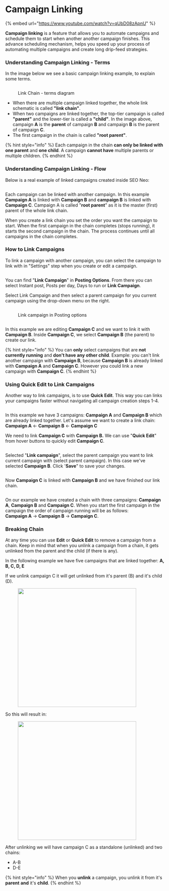 # Campaign Linking

{% embed url="https://www.youtube.com/watch?v=qUbD08zApnU" %}

**Campaign linking** is a feature that allows you to automate campaigns and schedule them to start when another another campaign finishes. This advance scheduling mechanism, helps you speed up your process of automating multiple campaigns and create long drip-feed strategies.

### Understanding Campaign Linking - Terms

In the image below we see a basic campaign linking example, to explain some terms.

<figure><img src="../../.gitbook/assets/link chain.jpg" alt=""><figcaption><p>Link Chain - terms diagram</p></figcaption></figure>

* When there are multiple campaign linked together, the whole link schematic is called **"link chain"**.
* When two campaigns are linked together, the top-tier campaign is called **"parent"** and the lower-tier is called a **"child"**. In the image above, campaign **A** is the **parent** of campaign **B** and campaign **B** is the parent of campaign **C**.
* The first campaign in the chain is called **"root parent"**.

{% hint style="info" %}
Each campaign in the chain **can only be linked with one parent** and **one child**.  A campaign **cannot have** multiple parents or multiple children.&#x20;
{% endhint %}



### Understanding Campaign Linking - Flow

Below is a real example of linked campaigns created inside SEO Neo:

<figure><img src="../../.gitbook/assets/link chain - example.JPG" alt=""><figcaption></figcaption></figure>

Each campaign can be linked with another campaign. In this example **Campaign A** is linked with **Campaign B** and **campaign B** is linked with **Campaign C**. Campaign A is called "**root parent**" as it is the master (first) parent of the whole link chain.

When you create a link chain you set the order you want the campaign to start. When the first campaign in the chain completes (stops running), it starts the second campaign in the chain. The process continues until all campaigns in the chain completes.



### How to Link Campaigns

To link a campaign with another campaign, you can select the campaign to link with in "Settings" step when you create or edit a campaign.

<figure><img src="../../.gitbook/assets/link chain - 1.jpg" alt=""><figcaption></figcaption></figure>

You can find "**Link Campaign**" in **Posting Options**. From there you can select Instant post, Posts per day, Days to run or **Link Campaign**.

Select Link Campaign and then select a parent campaign for you current campaign using the drop-down menu on the right.

<figure><img src="../../.gitbook/assets/link campaign 2.jpg" alt=""><figcaption><p>Link campaign in Posting options</p></figcaption></figure>

<figure><img src="../../.gitbook/assets/link chain 3.jpg" alt=""><figcaption></figcaption></figure>

In this example we are editing **Campaign C** and we want to link it with **Campaign B**. Inside **Campaign C**, we select **Campaign B** (the parent) to create our link.

{% hint style="info" %}
You can **only** select campaigns that are **not currently running** and **don't have any other child**. Example: you can't link another campaign with **Campaign B**, because **Campaign B** is already linked with **Campaign A** and **Campaign C**. However you could link a new campaign with **Campaign C**.
{% endhint %}



### Using Quick Edit to Link Campaigns

Another way to link campaigns, is to use **Quick Edit**. This way you can links your campaigns faster without navigating all campaign creation steps 1-4.

<figure><img src="../../.gitbook/assets/link chain 4.jpg" alt=""><figcaption></figcaption></figure>

In this example we have 3 campaigns: **Campaign A** and **Campaign B** which are already linked together. Let's assume we want to create a link chain:\
**Campaign A** <- **Campaign B** <- **Campaign C**

We need to link **Campaign C** with **Campaign B.** We can use "**Quick Edit**" from hover buttons to quickly edit **Campaign C**.

<figure><img src="../../.gitbook/assets/link chain 5.jpg" alt=""><figcaption></figcaption></figure>

Selected "**Link campaign**", select the parent campaign you want to link current campaign with (select parent campaign). In this case we've selected **Campaign B**. Click '**Save**" to save your changes.

<figure><img src="../../.gitbook/assets/link chain 6.jpg" alt=""><figcaption></figcaption></figure>

Now **Campaign C** is linked with **Campaign B** and we have finished our link chain.

<figure><img src="../../.gitbook/assets/link chain 7.jpg" alt=""><figcaption></figcaption></figure>

On our example we have created a chain with three campaigns: **Campaign A**, **Campaign B** and **Campaign C**. When you start the first campaign in the campaign the order of campaign running will be as follows:\
**Campaign A** -> **Campaign B** -> **Campaign C**.



### Breaking Chain

At any time you can use **Edit** or **Quick Edit** to remove a campaign from a chain. Keep in mind that when you unlink a campaign from a chain, it gets unlinked from the parent and the child (if there is any).

In the following example we have five campaigns that are linked together: **A, B, C, D, E**

If we unlink campaign C it will get unlinked from it's parent (B) and it's child (D).

<figure><img src="../../.gitbook/assets/break chain 1.jpg" alt="" width="375"><figcaption></figcaption></figure>

So this will result in:

<figure><img src="../../.gitbook/assets/break chain 2.jpg" alt="" width="375"><figcaption></figcaption></figure>

After unlinking we will have campaign C as a standalone (unlinked) and two chains:

* A-B
* D-E

{% hint style="info" %}
When you **unlink** a campaign, you unlink it from it's **parent** **and** it's **child**.
{% endhint %}

